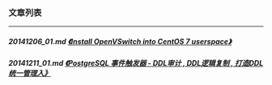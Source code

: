 ### 文章列表  
----  
##### 20141206_01.md   [《Install OpenVSwitch into CentOS 7 userspace》](20141206_01.md)  
##### 20141211_01.md   [《PostgreSQL 事件触发器 - DDL审计 , DDL逻辑复制 , 打造DDL统一管理入》](20141211_01.md)  
